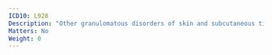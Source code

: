 ```yaml
---
ICD10: L928
Description: "Other granulomatous disorders of skin and subcutaneous tissue"
Matters: No
Weight: 0
---
```

